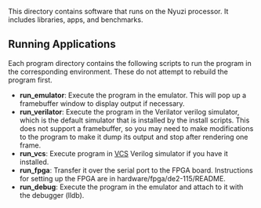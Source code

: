 This directory contains software that runs on the Nyuzi processor. It includes
libraries, apps, and benchmarks.

## Running Applications

Each program directory contains the following scripts to run the program in
the corresponding environment. These do not attempt to rebuild the program
first.

- **run_emulator**: Execute the program in the emulator. This will pop up a
  framebuffer window to display output if necessary.
- **run_verilator**: Execute the program in the Verilator verilog simulator, which
  is the default simulator that is installed by the install scripts. This
  does not support a framebuffer, so you may need to make modifications to the
  program to make it dump its output and stop after rendering one frame.
- **run_vcs**: Execute program in
  [VCS](https://www.synopsys.com/verification/simulation/vcs.html) Verilog
  simulator if you have it installed.
- **run_fpga**: Transfer it over the serial port to the FPGA board. Instructions
  for setting up the FPGA are in hardware/fpga/de2-115/README.
- **run_debug**: Execute the program in the emulator and attach to it with the
  debugger (lldb).

